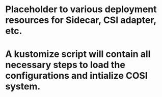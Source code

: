 # Placeholder to various deployment resources for Sidecar, CSI adapter, etc. 
# A kustomize script will contain all necessary steps to load the configurations and intialize COSI system.
